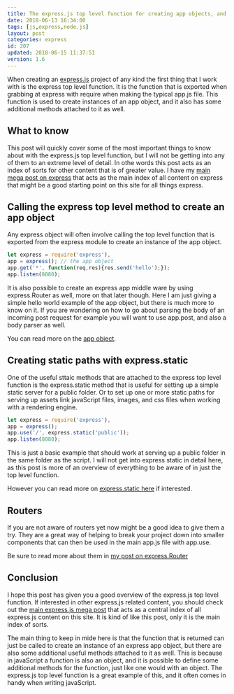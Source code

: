 ```yaml
---
title: The express.js top level function for creating app objects, and more.
date: 2018-06-13 16:34:00
tags: [js,express,node.js]
layout: post
categories: express
id: 207
updated: 2018-06-15 11:37:51
version: 1.6
---
```


When creating an [express.js](https://expressjs.com/) project of any kind the first thing that I work with is the express top level function. It is the function that is exported when grabbing at express with require when making the typical app.js file. This function is used to create instances of an app object, and it also has some additional methods attached to it as well.

<!-- more -->

## What to know

This post will quickly cover some of the most important things to know about with the express.js top level function, but I will not be getting into any of them to an extreme level of detail. In othe words this post acts as an index of sorts for other content that is of greater value. I have my [main mega post on express](/2018/06/12/express/) that acts as the main index of all content on express that might be a good starting point on this site for all things express.


## Calling the express top level method to create an app object

Any express object will often involve calling the top level function that is exported from the express module to create an instance of the app object.

```js
let express = require('express'),
app = express(); // the app object
app.get('*', function(req,res){res.send('hello');});
app.listen(8080);
```

It is also possible to create an express app middle ware by using express.Router as well, more on that later though. Here I am just giving a simple hello world example of the app object, but there is much more to know on it. If you are wondering on how to go about parsing the body of an incoming post request for example you will want to use app.post, and also a body parser as well.

You can read more on the [app object](/2018/06/15/express-app-object/).

## Creating static paths with express.static

One of the useful sttaic methods that are attached to the express top level function is the express.static method that is useful for setting up a simple static server for a public folder. Or to set up one or more static paths for serving up assets link javaScript files, images, and css files when working with a rendering engine.

```js
let express = require('express'),
app = express();
app.use('/', express.static('public'));
app.listen(8080);
```

This is just a basic example that should work at serving up a public folder in the same folder as the script. I will not get into express static in detail here, as this post is more of an overview of everything to be aware of in just the top level function.

However you can read more on [express.static here](/2018/05/24/express-static/) if interested.

## Routers

If you are not aware of routers yet now might be a good idea to give them a try. They are a great way of helping to break your project down into smaller components that can then be used in the main app.js file with app.use.

Be sure to read more about them in [my post on express.Router](/2018/05/22/express-routers/)

## Conclusion

I hope this post has given you a good overview of the express.js top level function. If interested in other express.js related content, you should check out the [main express.js mega post](/2018/06/12/express/) that acts as a central index of all express.js content on this site. It is kind of like this post, only it is the main index of sorts.

The main thing to keep in mide here is that the function that is returned can just be called to create an instance of an express app object, but there are also some additional useful methods attached to it as well. This is because in javaScript a function is also an object, and it is possible to define some additional methods for the function, just like one would with an object. The express.js top level function is a great example of this, and it often comes in handy when writing javaScript.